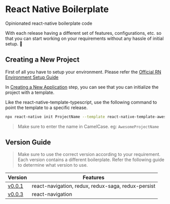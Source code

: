 # React Native Boilerplate

Opinionated react-native boilerplate code

With each release having a different set of features, configurations, etc. so that you can start working on your requirements without any hassle of initial setup. 🚀

## Creating a New Project

First of all you have to setup your environment. Please refer the [Official RN Environment Setup Guide](https://reactnative.dev/docs/environment-setup)

In [Creating a New Application](https://reactnative.dev/docs/environment-setup#creating-a-new-application) step, you can see that you can initialize the project with a template.

Like the react-native-template-typescript, use the following command to point the template to a specific release.

```bash
npx react-native init ProjectName --template react-native-template-awesome@0.0.1
```

> Make sure to enter the name in CamelCase. eg: `AwesomeProjectName`

## Version Guide

> Make sure to use the correct version according to your requirement. Each version contains a different boilerplate. Refer the following guide to determine what version to use.

| Version                                                                       | Features                                           |
| ----------------------------------------------------------------------------- | -------------------------------------------------- |
| [v0.0.1](https://www.npmjs.com/package/react-native-template-awesome/v/0.0.1) | react-navigation, redux, redux-saga, redux-persist |
| [v0.0.3](https://www.npmjs.com/package/react-native-template-awesome/v/0.0.3) | react-navigation                                   |
